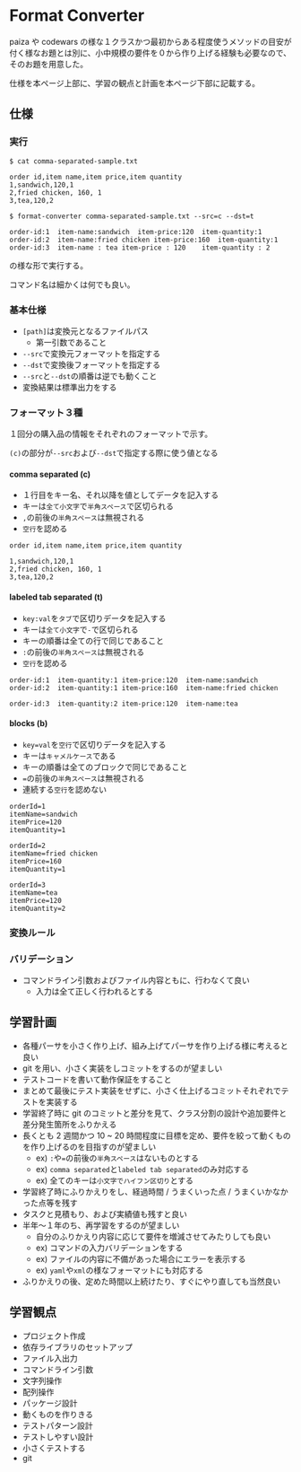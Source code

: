 # Format Converter
paiza や codewars の様な１クラスかつ最初からある程度使うメソッドの目安が付く様なお題とは別に、小中規模の要件を０から作り上げる経験も必要なので、そのお題を用意した。

仕様を本ページ上部に、学習の観点と計画を本ページ下部に記載する。

## 仕様
### 実行
```
$ cat comma-separated-sample.txt

order id,item name,item price,item quantity
1,sandwich,120,1
2,fried chicken, 160, 1
3,tea,120,2

$ format-converter comma-separated-sample.txt --src=c --dst=t

order-id:1	item-name:sandwich	item-price:120	item-quantity:1
order-id:2	item-name:fried chicken	item-price:160	item-quantity:1
order-id:3	item-name : tea	item-price : 120	item-quantity : 2
```

の様な形で実行する。

コマンド名は細かくは何でも良い。

### 基本仕様
+ `[path]`は変換元となるファイルパス
  + 第一引数であること
+ `--src`で変換元フォーマットを指定する
+ `--dst`で変換後フォーマットを指定する
+ `--src`と`--dst`の順番は逆でも動くこと
+ 変換結果は標準出力をする

### フォーマット３種
１回分の購入品の情報をそれぞれのフォーマットで示す。

`(c)`の部分が`--src`および`--dst`で指定する際に使う値となる

#### comma separated (c)
+ １行目をキー名、それ以降を値としてデータを記入する
+ キーは`全て小文字`で`半角スペース`で区切られる
+ `,`の前後の`半角スペース`は無視される
+ `空行`を認める

```
order id,item name,item price,item quantity

1,sandwich,120,1
2,fried chicken, 160, 1
3,tea,120,2
```

#### labeled tab separated (t)
+ `key:val`を`タブ`で区切りデータを記入する
+ キーは`全て小文字`で`-`で区切られる
+ キーの順番は全ての行で同じであること
+ `:`の前後の`半角スペース`は無視される
+ `空行`を認める

```
order-id:1	item-quantity:1	item-price:120	item-name:sandwich
order-id:2	item-quantity:1	item-price:160	item-name:fried chicken

order-id:3	item-quantity:2	item-price:120	item-name:tea
```

#### blocks (b)
+ `key=val`を`空行`で区切りデータを記入する
+ キーは`キャメルケース`である
+ キーの順番は全てのブロックで同じであること
+ `=`の前後の`半角スペース`は無視される
+ 連続する`空行`を認めない

```
orderId=1
itemName=sandwich
itemPrice=120
itemQuantity=1

orderId=2
itemName=fried chicken
itemPrice=160
itemQuantity=1

orderId=3
itemName=tea
itemPrice=120
itemQuantity=2
```

### 変換ルール
### バリデーション
+ コマンドライン引数およびファイル内容ともに、行わなくて良い
  + 入力は全て正しく行われるとする
  
## 学習計画
+ 各種パーサを小さく作り上げ、組み上げてパーサを作り上げる様に考えると良い
+ git を用い、小さく実装をしコミットをするのが望ましい
+ テストコードを書いて動作保証をすること
+ まとめて最後にテスト実装をせずに、小さく仕上げるコミットそれぞれでテストを実装する
+ 学習終了時に git のコミットと差分を見て、クラス分割の設計や追加要件と差分発生箇所をふりかえる
+ 長くとも 2 週間かつ 10 ~ 20 時間程度に目標を定め、要件を絞って動くものを作り上げるのを目指すのが望ましい
  + ex) `:`や`=`の前後の`半角スペース`はないものとする
  + ex) `comma separated`と`labeled tab separated`のみ対応する
  + ex) 全てのキーは`小文字でハイフン区切り`とする
+ 学習終了時にふりかえりをし、経過時間 / うまくいった点 / うまくいかなかった点等を残す
+ タスクと見積もり、および実績値も残すと良い
+ 半年〜１年のち、再学習をするのが望ましい
  + 自分のふりかえり内容に応じて要件を増減させてみたりしても良い
  + ex) コマンドの入力バリデーションをする
  + ex) ファイルの内容に不備があった場合にエラーを表示する
  + ex) `yaml`や`xml`の様なフォーマットにも対応する
+ ふりかえりの後、定めた時間以上続けたり、すぐにやり直しても当然良い

## 学習観点
+ プロジェクト作成
+ 依存ライブラリのセットアップ
+ ファイル入出力
+ コマンドライン引数
+ 文字列操作
+ 配列操作
+ パッケージ設計
+ 動くものを作りきる
+ テストパターン設計
+ テストしやすい設計
+ 小さくテストする
+ git
